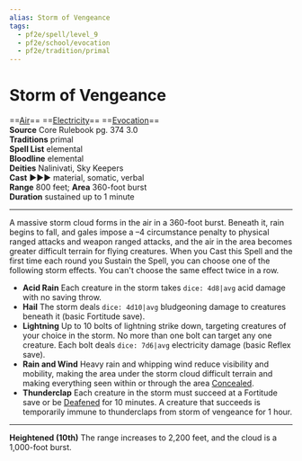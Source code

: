 ```yaml
---
alias: Storm of Vengeance
tags:
  - pf2e/spell/level_9
  - pf2e/school/evocation
  - pf2e/tradition/primal
---
```


# Storm of Vengeance

==[Air](Air.md)== ==[Electricity](Electricity.md)== ==[Evocation](Evocation.md)==  
__Source__ Core Rulebook pg. 374 3.0  
**Traditions** primal  
**Spell List** elemental  
**Bloodline** elemental  
**Deities** Nalinivati, Sky Keepers  
**Cast** ►►► material, somatic, verbal  
**Range** 800 feet; **Area** 360-foot burst  
**Duration** sustained up to 1 minute

---

A massive storm cloud forms in the air in a 360-foot burst. Beneath it, rain begins to fall, and gales impose a –4 circumstance penalty to physical ranged attacks and weapon ranged attacks, and the air in the area becomes greater difficult terrain for flying creatures. When you Cast this Spell and the first time each round you Sustain the Spell, you can choose one of the following storm effects. You can't choose the same effect twice in a row.

- **Acid Rain** Each creature in the storm takes `dice: 4d8|avg` acid damage with no saving throw.
- **Hail** The storm deals `dice: 4d10|avg` bludgeoning damage to creatures beneath it (basic Fortitude save).
- **Lightning** Up to 10 bolts of lightning strike down, targeting creatures of your choice in the storm. No more than one bolt can target any one creature. Each bolt deals `dice: 7d6|avg` electricity damage (basic Reflex save).
- **Rain and Wind** Heavy rain and whipping wind reduce visibility and mobility, making the area under the storm cloud difficult terrain and making everything seen within or through the area [Concealed](Concealed.md).
- **Thunderclap** Each creature in the storm must succeed at a Fortitude save or be [Deafened](Deafened.md) for 10 minutes. A creature that succeeds is temporarily immune to thunderclaps from storm of vengeance for 1 hour.

<hr>

**Heightened (10th)** The range increases to 2,200 feet, and the cloud is a 1,000-foot burst.
